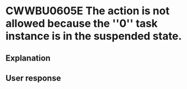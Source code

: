 # CWWBU0605E The action is not allowed because the ''0'' task instance is in the suspended state.

## Explanation

## User response